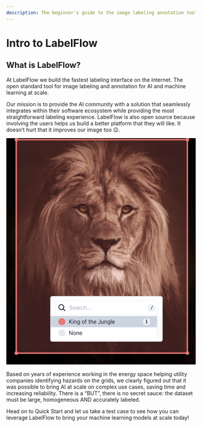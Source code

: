```yaml
---
description: The beginner's guide to the image labeling annotation tool LabelFlow
---
```


# Intro to LabelFlow

## What is LabelFlow?

At LabelFlow we build the fastest labeling interface on the internet. The open standard tool for image labeling and annotation for AI and machine learning at scale.

Our mission is to provide the AI community with a solution that seamlessly integrates within their software ecosystem while providing the most straightforward labeling experience.  LabelFlow is also open source because involving the users helps us build a better platform that they will like. It doesn’t hurt that it improves our image too 😉.

![](.gitbook/assets/image.png)

Based on years of experience working in the energy space helping utility companies identifying hazards on the grids, we clearly figured out that it was possible to bring AI at scale on complex use cases, saving time and increasing reliability. There is a “BUT”, there is no secret sauce: the dataset must be large, homogeneous AND accurately labeled.

Head on to Quick Start and let us take a test case to see how you can leverage LabelFlow to bring your machine learning models at scale today!

